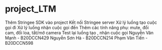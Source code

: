 # project_LTM
Thêm Stringee SDK vào project
Kết nối Stringee server
Xử lý luồng tạo cuộc gọi đi
Xử lý luồng nhận cuộc gọi đến
Thêm các tính năng phụ: mute, đổi cam, đổi loa, tắt/mở camera
Test lại luồng tạo , nhận cuộc gọi
Nguyễn Văn Mạnh - B20DCCN429
Nguyễn Sơn Hà - B20DCCN214
Phạm Văn Tiến - B20DCCN598
